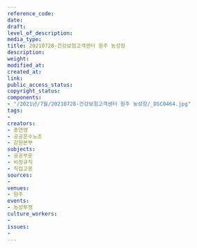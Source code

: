 ```yaml
---
reference_code: 
date: 
draft: 
level_of_description: 
media_type: 
title: 20210728-건강보험고객센터 원주 농성장
description: 
weight: 
modified_at: 
created_at: 
link: 
public_access_status: 
copyright_status: 
components:
- "/2021년/7월/20210728-건강보험고객센터 원주 농성장/_DSC0464.jpg"
tags:
- 
creators:
- 총연맹
- 공공운수노조
- 강원본부
subjects:
- 공공부문
- 비정규직
- 직접고용
sources:
- 
venues:
- 원주
events:
- 농성투쟁
culture_workers:
- 
issues:
- 
---
```

